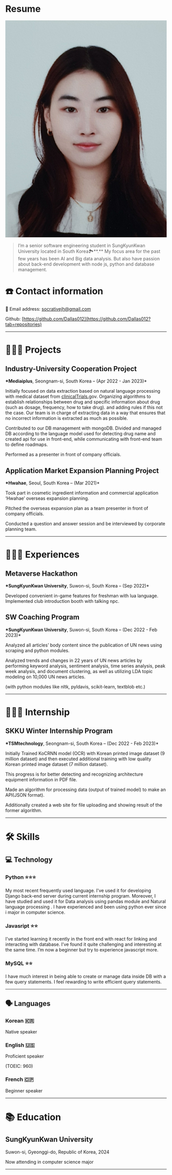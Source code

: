 # Resume

![KakaoTalk_20220406_163025829.jpg](Resume%20daedb32bdef042aa9ff87abe6ba3f8ae/KakaoTalk_20220406_163025829.jpg)

> I’m a senior software engineering student in SungKyunKwan University located in South Korea🏞️**.**
> My focus area for the past few years has been AI and Big data analysis. But also have passion about back-end development with node js, python and database management.

# ☎️ Contact information

📧 Email address: socrativejh@gmail.com

Github: [https://github.com/Dallas012](https://github.com/Dallas012?tab=repositories)

---

# **👩🏻‍💻** Projects

## Industry-University Cooperation Project

**\*Mediaiplus**, Seongnam-si, South Korea – (Apr 2022 - Jan 2023)\*

Initially focused on data extraction based on natural language processing with medical dataset from [clinicalTrials.g](http://clinicalTrials.gov)ov. Organizing algorithms to establish relationships between drug and specific information about drug (such as dosage, frequency, how to take drug). and adding rules if this not the case. Our team is in charge of extracting data in a way that ensures that no incorrect information is extracted as much as possible.

Contributed to our DB management with mongoDB. Divided and managed DB according to the language model used for detecting drug name and created api for use in front-end, while communicating with front-end team to define roadmaps.

Performed as a presenter in front of company officials.

## Application Market Expansion Planning Project

**\*Hwahae**, Seoul, South Korea – (Mar 2021)\*

Took part in cosmetic ingredient information and commercial application ‘Hwahae’ overseas expansion planning.

Pitched the overseas expansion plan as a team presenter in front of company officials.

Conducted a question and answer session and be interviewed by corporate planning team.

---

# **👩🏻‍💻 Experiences**

## Metaverse Hackathon

**\*SungKyunKwan University**, Suwon-si, South Korea – (Sep 2022)\*

Developed convenient in-game features for freshman with lua language.
Implemented club introduction booth with talking npc.

## SW Coaching Program

**\*SungKyunKwan University**, Suwon-si, South Korea – (Dec 2022 - Feb 2023)\*

Analyzed all articles’ body content since the publication of UN news using scraping and python modules.

Analyzed trends and changes in 22 years of UN news articles by performing keyword analysis, sentiment analysis, time series analysis, peak week analysis, and document clustering, as well as utilizing LDA topic modeling on 10,000 UN news articles.

(with python modules like nltk, pyldavis, scikit-learn, textblob etc.)

---

# **👩🏻‍💻 Internship**

## SKKU Winter Internship Program

**\*TSMtechnology**, Seongnam-si, South Korea – (Dec 2022 - Feb 2023)\*

Initially Trained KoCRNN model (OCR) with Korean printed image dataset (9 million dataset) and then executed additional training with low quality Korean printed image dataset (7 million dataset).

This progress is for better detecting and recognizing architecture equipment information in PDF file.

Made an algorithm for processing data (output of trained model) to make an API(JSON format).

Additionally created a web site for file uploading and showing result of the former algorithm.

---

# 🛠 Skills

## 💻 Technology

### Python ⭐️⭐️⭐️

My most recent frequently used language. I've used it for developing Django back-end server during current internship program. Moreover, I have studied and used it for Data analysis using pandas module and Natural language processing . I have experienced and been using python ever since i major in computer science.

### Javasript ⭐️⭐️

I've started learning it recently in the front end with react for linking and interacting with database.
I’ve found it quite challenging and interesting at the same time. I’m now a beginner but try to experience javascript more.

### MySQL ⭐️⭐️

I have much interest in being able to create or manage data inside DB with a few query statements. I feel rewarding to write efficient query statements.

---

## 🗣 Languages

### Korean 🇰🇷

Native speaker

### English 🇺🇸

Proficient speaker

(TOEIC: 960)

### French 🇨🇵

Beginner speaker

---

# 📚 Education

## SungKyunKwan University

Suwon-si, Gyeonggi-do, Republic of Korea, 2024

Now attending in computer science major

---
